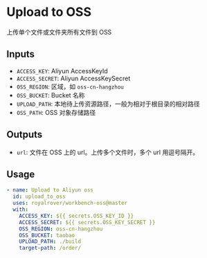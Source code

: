 
# Upload to OSS

上传单个文件或文件夹所有文件到 OSS

## Inputs

- `ACCESS_KEY`: Aliyun AccessKeyId
- `ACCESS_SECRET`: Aliyun AccessKeySecret
- `OSS_REGION`: 区域，如 `oss-cn-hangzhou`
- `OSS_BUCKET`: Bucket 名称
- `UPLOAD_PATH`: 本地待上传资源路径，一般为相对于根目录的相对路径
- `OSS_PATH`: OSS 对象存储路径

## Outputs

- `url`: 文件在 OSS 上的 url。上传多个文件时，多个 url 用逗号隔开。

## Usage

```yaml
- name: Upload to Aliyun oss
  id: upload_to_oss
  uses: royalrover/workbench-oss@master
  with:
    ACCESS_KEY: ${{ secrets.OSS_KEY_ID }}
    ACCESS_SECRET: ${{ secrets.OSS_KEY_SECRET }}
    OSS_REGION: oss-cn-hangzhou
    OSS_BUCKET: taobao
    UPLOAD_PATH: ./build
    target-path: /order/
```
